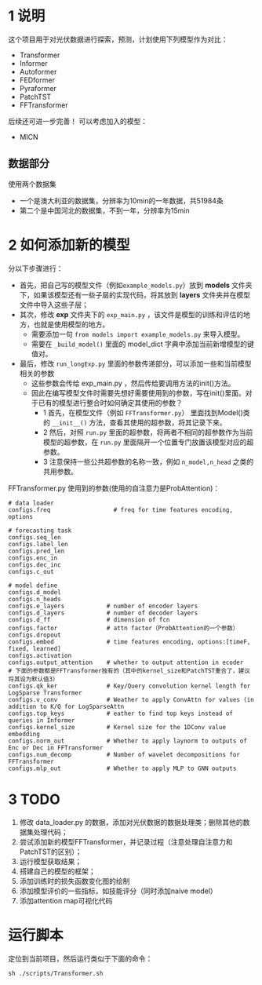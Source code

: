 # 1 说明
这个项目用于对光伏数据进行探索，预测，计划使用下列模型作为对比：
- Transformer
- Informer
- Autoformer
- FEDformer
- Pyraformer
- PatchTST
- FFTransformer

后续还可进一步完善！
可以考虑加入的模型：
- MICN


## 数据部分
使用两个数据集
- 一个是澳大利亚的数据集，分辨率为10min的一年数据，共51984条
- 第二个是中国河北的数据集，不到一年，分辨率为15min




# 2 如何添加新的模型
分以下步骤进行：
- 首先，把自己写的模型文件（例如`example_models.py`）放到 **models** 文件夹下，如果该模型还有一些子层的实现代码，将其放到 **layers** 文件夹并在模型文件中导入这些子层；
- 其次，修改 **exp** 文件夹下的 `exp_main.py` ，该文件是模型的训练和评估的地方，也就是使用模型的地方。
  - 需要添加一句 `from models import example_models.py` 来导入模型。
  - 需要在 `_build_model()` 里面的 model_dict 字典中添加当前新增模型的键值对。
- 最后，修改 `run_longExp.py` 里面的参数传递部分，可以添加一些和当前模型相关的参数
  - 这些参数会传给 exp_main.py ，然后传给要调用方法的init()方法。
  - 因此在编写模型文件时需要先想好需要使用到的参数，写在init()里面。对于已有的模型进行整合时如何确定其使用的参数？
    - 1 首先，在模型文件（例如 `FFTransformer.py`） 里面找到Model()类的 `__init__()` 方法，查看其使用的超参数，将其记录下来。
    - 2 然后，对照 `run.py` 里面的超参数，将两者不相同的超参数作为当前模型的超参数，在 `run.py` 里面隔开一个位置专门放置该模型对应的超参数。
    - 3 注意保持一些公共超参数的名称一致，例如 `n_model,n_head` 之类的共用参数。


FFTransformer.py 使用到的参数(使用的自注意力是ProbAttention)：
```
# data loader 
configs.freq                  # freq for time features encoding, options

# forecasting task
configs.seq_len         
configs.label_len     
configs.pred_len 
configs.enc_in
configs.dec_inc
configs.c_out

# model define
configs.d_model
configs.n_heads
configs.e_layers            # number of encoder layers
configs.d_layers            # number of decoder layers
configs.d_ff                # dimension of fcn
configs.factor              # attn factor（ProbAttention的一个参数）
configs.dropout
configs.embed               # time features encoding, options:[timeF, fixed, learned]
configs.activation          
configs.output_attention    # whether to output attention in ecoder
# 下面的参数都是FFTransformer独有的（其中的kernel_size和PatchTST重合了，建议将其设为默认值3）
configs.qk_ker              # Key/Query convolution kernel length for LogSparse Transformer
configs.v_conv              # Weather to apply ConvAttn for values (in addition to K/Q for LogSparseAttn
configs.top_keys            # eather to find top keys instead of queries in Informer
configs.kernel_size         # Kernel size for the 1DConv value embedding
configs.norm_out            # Whether to apply laynorm to outputs of Enc or Dec in FFTransformer
configs.num_decomp          # Number of wavelet decompositions for FFTransformer
configs.mlp_out             # Whether to apply MLP to GNN outputs

```




# 3 TODO
1. 修改 data_loader.py 的数据，添加对光伏数据的数据处理类；删除其他的数据集处理代码；
2. 尝试添加新的模型FFTransformer，并记录过程（注意处理自注意力和PatchTST的区别）；
3. 运行模型获取结果；
4. 搭建自己的模型的框架；
5. 添加训练时的损失函数变化图的绘制
6. 添加模型评价的一些指标，如技能评分（同时添加naive model）
7. 添加attention map可视化代码


# 运行脚本
定位到当前项目，然后运行类似于下面的命令：
```shell
sh ./scripts/Transformer.sh
```


